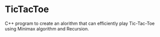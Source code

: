 # TicTacToe
C++ program to create an alorithm that can efficiently play Tic-Tac-Toe using Minimax algorithm and Recursion.
